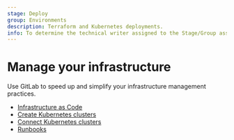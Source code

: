 ```yaml
---
stage: Deploy
group: Environments
description: Terraform and Kubernetes deployments.
info: To determine the technical writer assigned to the Stage/Group associated with this page, see https://handbook.gitlab.com/handbook/product/ux/technical-writing/#assignments
---
```


# Manage your infrastructure

Use GitLab to speed up and simplify your infrastructure management practices.

- [Infrastructure as Code](iac/index.md)
- [Create Kubernetes clusters](../clusters/create/index.md)
- [Connect Kubernetes clusters](../clusters/agent/index.md)
- [Runbooks](../project/clusters/runbooks/index.md)
